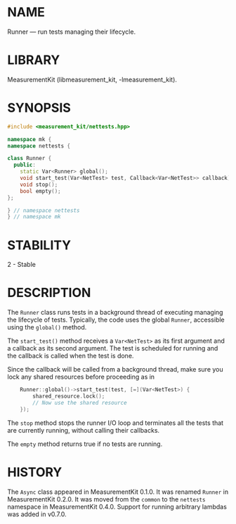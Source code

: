 # NAME
Runner &mdash; run tests managing their lifecycle.

# LIBRARY
MeasurementKit (libmeasurement\_kit, -lmeasurement\_kit).

# SYNOPSIS
```C++
#include <measurement_kit/nettests.hpp>

namespace mk {
namespace nettests {

class Runner {
  public:
    static Var<Runner> global();
    void start_test(Var<NetTest> test, Callback<Var<NetTest>> callback);
    void stop();
    bool empty();
};

} // namespace nettests
} // namespace mk
```

# STABILITY

2 - Stable

# DESCRIPTION

The `Runner` class runs tests in a background thread of executing
managing the lifecycle of tests. Typically, the code uses the global
`Runner`, accessible using the `global()` method.

The `start_test()` method receives a `Var<NetTest>` as its first argument and
a callback as its second argument. The test is scheduled for running
and the callback is called when the test is done.

Since the callback will be called from a background thread, make sure
you lock any shared resources before proceeding as in

```C++
    Runner::global()->start_test(test, [=](Var<NetTest>) {
        shared_resource.lock();
        // Now use the shared resource
    });
```

The `stop` method stops the runner I/O loop and terminates all the tests
that are currently running, without calling their callbacks.

The `empty` method returns true if no tests are running.

# HISTORY

The `Async` class appeared in MeasurementKit 0.1.0. It was renamed
`Runner` in MeasurementKit 0.2.0. It was moved from the `common` to
the `nettests` namespace in MeasurementKit 0.4.0. Support for running
arbitrary lambdas was added in v0.7.0.
